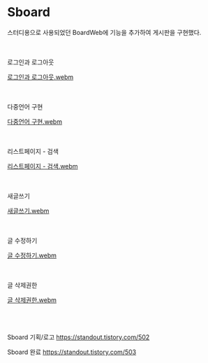 # Sboard
스터디용으로 사용되었던 BoardWeb에 기능을 추가하여 
게시판을 구현했다.



<br><br>로그인과 로그아웃

[로그인과 로그아웃.webm](https://user-images.githubusercontent.com/120000929/233779172-57ac386a-46be-4de7-bb15-94458d32f76a.webm)

<br><br>다중언어 구현

[다중언어 구현.webm](https://user-images.githubusercontent.com/120000929/233779198-8ec568ed-816f-4238-84ef-e1c608a4b700.webm)

<br><br>리스트페이지 - 검색

[리스트페이지 - 검색.webm](https://user-images.githubusercontent.com/120000929/233779206-7cc906b1-6610-4741-bd28-88ea603b40f0.webm)

<br><br>새글쓰기

[새글쓰기.webm](https://user-images.githubusercontent.com/120000929/233779214-cb9deaee-850c-490a-82c3-09bfb0484c9c.webm)

<br><br>글 수정하기

[글 수정하기.webm](https://user-images.githubusercontent.com/120000929/233779219-92b134ec-818f-41f1-838e-7a60258e52f0.webm)

<br><br>글 삭제권한

[글 삭제권한.webm](https://user-images.githubusercontent.com/120000929/233779226-92f60df4-d519-4da4-80af-a6ab7ed26868.webm)



<br><br><br>
Sboard 기획/로고
https://standout.tistory.com/502

Sboard 완료
https://standout.tistory.com/503
